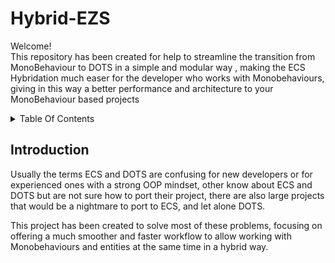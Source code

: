 # Hybrid-EZS

Welcome!</br>
This repository has been created for help to streamline the transition from MonoBehaviour to DOTS in a simple and modular way , 
making the ECS Hybridation much easer for the developer who works with Monobehaviours, 
giving in this way a better performance and architecture to your MonoBehaviour based projects

<details>
<summary>Table Of Contents</summary>

  - [Introduction](#introduction)

</details>


## Introduction
Usually the terms ECS and DOTS are confusing for new developers or for experienced ones with a strong OOP mindset, 
other know about ECS and DOTS but are not sure how to port their project, there are also large projects that would be a nightmare to port to ECS, and let alone DOTS.

This project has been created to solve most of these problems, focusing on offering a much smoother and faster workflow to allow working with Monobehaviours and entities at the same time in a hybrid way.


